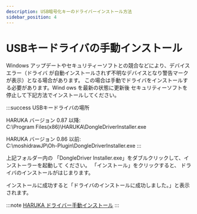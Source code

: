 ```yaml
---
description: USB暗号化キーのドライバーインストール方法
sidebar_position: 4
---
```


# USBキードライバの手動インストール

Windows アップデートやセキュリティーソフトとの競合などにより、デバイスエラー（ドライバ が自動インストールされず不明なデバイスとなり警告マークが表示）となる場合があります。 この場合は手動でドライバをインストールする必要があります。Wind ows を最新の状態に更新後 セキュリティーソフトを停止して下記方法でインストールしてください。

:::success
USBキードライバの場所&#x20;

HARUKA バージョン 0.87 以降:  
C:\Program Files(x86)\HARUKA\DongleDriverInstaller.exe&#x20;

HARUKA バージョン 0.86 以前:  
C:\moshidrawJP\Oh-Plugin\DongleDriverInstaller.exe
:::

上記フォルダー内の 「DongleDriver Installer.exe」をダブルクリックして、インストーラーを起動して ください。 「インストール」をクリックすると、 ドライバのインストールがはじまります。

インストールに成功すると「ドライバのインストールに成功しました。」と表示されます。

:::note
[HARUKA ドライバー手動インストール](/assets/HARUKA_ドライバ手動インストール.pdf)
:::